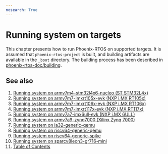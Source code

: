 ```yaml
---
nosearch: True
---
```


# Running system on targets

This chapter presents how to run Phoenix-RTOS on supported targets. It is assumed that `phoenix-rtos-project` is built,
and building artifacts are available in the `_boot` directory. The building process has been described in
[phoenix-rtos-doc/building](../building/README.md).

## See also

1. [Running system on armv7m4-stm32l4x6-nucleo (ST STM32L4x)](armv7m4-stm32l4x6-nucleo.md)
2. [Running system on armv7m7-imxrt105x-evk (NXP i.MX RT105x)](armv7m7-imxrt105x-evk.md)
3. [Running system on armv7m7-imxrt106x-evk (NXP i.MX RT106x)](armv7m7-imxrt106x-evk.md)
4. [Running system on armv7m7-imxrt117x-evk (NXP i.MX RT117x)](armv7m7-imxrt117x-evk.md)
5. [Running system on armv7a7-imx6ull-evk (NXP i.MX 6ULL)](armv7a7-imx6ull-evk.md)
6. [Running system on armv7a9-zynq7000 (Xilinx Zynq 7000)](armv7a9-zynq7000.md)
7. [Running system on ia32-generic-qemu](ia32-generic-qemu.md)
8. [Running system on riscv64-generic-qemu](riscv64-generic-qemu.md)
9. [Running system on riscv64-generic-spike](riscv64-generic-spike.md)
10. [Running system on sparcv8leon3-gr716-mini](sparcv8leon3-gr716-mini.md)
11. [Table of Contents](../README.md)
